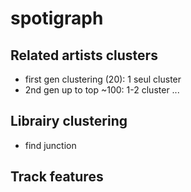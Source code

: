 # spotigraph



## Related artists clusters
- first gen clustering (20): 1 seul cluster
- 2nd gen up to top ~100: 1-2 cluster ...

## Librairy clustering
- find junction

## Track features